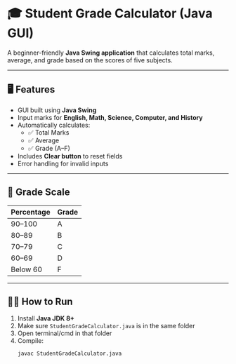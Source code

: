# 🎓 Student Grade Calculator (Java GUI)

A beginner-friendly **Java Swing application** that calculates total marks, average, and grade based on the scores of five subjects.

---

## 🖥️ Features
- GUI built using **Java Swing**
- Input marks for **English, Math, Science, Computer, and History**
- Automatically calculates:
  - ✅ Total Marks
  - ✅ Average
  - ✅ Grade (A–F)
- Includes **Clear button** to reset fields
- Error handling for invalid inputs

---

## 🧩 Grade Scale
| Percentage | Grade |
|------------|-------|
| 90–100     | A     |
| 80–89      | B     |
| 70–79      | C     |
| 60–69      | D     |
| Below 60   | F     |

---

## 🏃‍♂️ How to Run
1. Install **Java JDK 8+**
2. Make sure `StudentGradeCalculator.java` is in the same folder
3. Open terminal/cmd in that folder
4. Compile:
   ```bash
   javac StudentGradeCalculator.java
